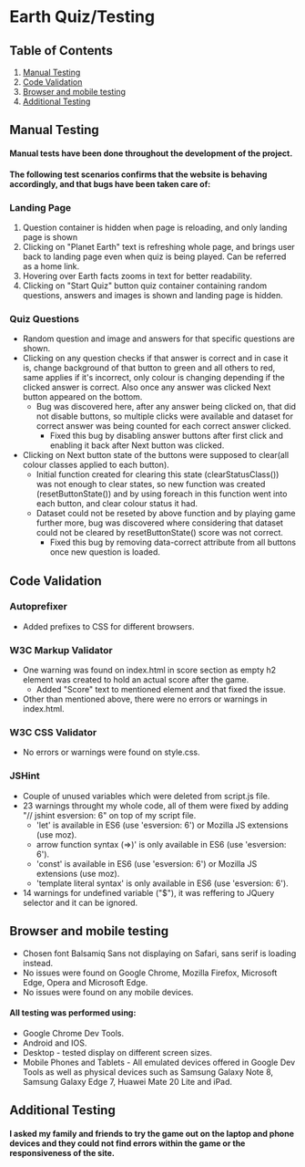 # Earth Quiz/Testing

## Table of Contents
1. [Manual Testing](manual-testing)
2. [Code Validation](code-validation)
3. [Browser and mobile testing](browser-and-mobile-testing)
4. [Additional Testing](additional-testing)
## Manual Testing
#### Manual tests have been done throughout the development of the project.
#### The following test scenarios confirms that the website is behaving accordingly, and that bugs have been taken care of:
### Landing Page
1. Question container is hidden when page is reloading, and only landing page is shown
2. Clicking on "Planet Earth" text is refreshing whole page, and brings user back to landing page even when quiz is being played. Can be referred as a home link.
3. Hovering over Earth facts zooms in text for better readability.
4. Clicking on "Start Quiz" button quiz container containing random questions, answers and images is shown and landing page is hidden.
### Quiz Questions
+ Random question and image and answers for that specific questions are shown.
+ Clicking on any question checks if that answer is correct and in case it is, change background of that button to green and all others to red, same applies if it's incorrect, only colour is changing depending if the clicked answer is correct. Also once any answer was clicked Next button appeared on the bottom.
  + Bug was discovered here, after any answer being clicked on, that did not disable buttons, so multiple clicks were available and dataset for correct answer was being counted for each correct answer clicked.
    + Fixed this bug by disabling answer buttons after first click and enabling it back after Next button was clicked.
+ Clicking on Next button state of the buttons were supposed to clear(all colour classes applied to each button).
  + Initial function created for clearing this state (clearStatusClass()) was not enough to clear states, so new function was created (resetButtonState()) and by using foreach in this function went into each button, and clear colour status it had.
  + Dataset could not be reseted by above function and by playing game further more, bug was discovered where considering that dataset could not be cleared by resetButtonState() score was not correct.
    + Fixed this bug by removing data-correct attribute from all buttons once new question is loaded.    
## Code Validation
### Autoprefixer
+ Added prefixes to CSS for different browsers.
### W3C Markup Validator
+ One warning was found on index.html in score section as empty h2 element was created to hold an actual score after the game.
  + Added "Score" text to mentioned element and that fixed the issue.
+ Other than mentioned above, there were no errors or warnings in index.html.
### W3C CSS Validator
+ No errors or warnings were found on style.css.
### JSHint 
+ Couple of unused variables which were deleted from script.js file.
+ 23 warnings throught my whole code, all of them were fixed by adding "// jshint esversion: 6" on top of my script file.
  * 'let' is available in ES6 (use 'esversion: 6') or Mozilla JS extensions (use moz).
  * arrow function syntax (=>)' is only available in ES6 (use 'esversion: 6').
  * 'const' is available in ES6 (use 'esversion: 6') or Mozilla JS extensions (use moz).
  * 'template literal syntax' is only available in ES6 (use 'esversion: 6').
+ 14 warnings for undefined variable ("$"), it was reffering to JQuery selector and it can be ignored.
## Browser and mobile testing
+ Chosen font Balsamiq Sans not displaying on Safari, sans serif is loading instead.
+ No issues were found on Google Chrome, Mozilla Firefox, Microsoft Edge, Opera and Microsoft Edge.
+ No issues were found on any mobile devices.
#### All testing was performed using:
+ Google Chrome Dev Tools.
+ Android and IOS. 
+ Desktop - tested display on different screen sizes.
+ Mobile Phones and Tablets - All emulated devices offered in Google Dev Tools as well as physical devices such as Samsung Galaxy Note 8, Samsung Galaxy Edge 7, Huawei Mate 20 Lite and iPad.
## Additional Testing
#### I asked my family and friends to try the game out on the laptop and phone devices and they could not find errors within the game or the responsiveness of the site.